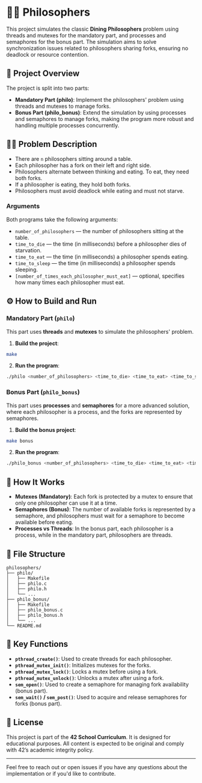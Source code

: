 # 🧑‍🍳 Philosophers

This project simulates the classic **Dining Philosophers** problem using threads and mutexes for the mandatory part, and processes and semaphores for the bonus part. The simulation aims to solve synchronization issues related to philosophers sharing forks, ensuring no deadlock or resource contention.

## 🚀 Project Overview

The project is split into two parts:

- **Mandatory Part (philo)**: Implement the philosophers' problem using threads and mutexes to manage forks.
- **Bonus Part (philo_bonus)**: Extend the simulation by using processes and semaphores to manage forks, making the program more robust and handling multiple processes concurrently.

## 🧑‍🍳 Problem Description

- There are `n` philosophers sitting around a table.
- Each philosopher has a fork on their left and right side.
- Philosophers alternate between thinking and eating. To eat, they need both forks.
- If a philosopher is eating, they hold both forks.
- Philosophers must avoid deadlock while eating and must not starve.

### Arguments

Both programs take the following arguments:

- `number_of_philosophers` — the number of philosophers sitting at the table.
- `time_to_die` — the time (in milliseconds) before a philosopher dies of starvation.
- `time_to_eat` — the time (in milliseconds) a philosopher spends eating.
- `time_to_sleep` — the time (in milliseconds) a philosopher spends sleeping.
- `[number_of_times_each_philosopher_must_eat]` — optional, specifies how many times each philosopher must eat.

## ⚙️ How to Build and Run

### Mandatory Part (`philo`)

This part uses **threads** and **mutexes** to simulate the philosophers' problem.

1. **Build the project**:

```bash
make
```

2. **Run the program**:

```bash
./philo <number_of_philosophers> <time_to_die> <time_to_eat> <time_to_sleep> [number_of_times_each_philosopher_must_eat]
```

### Bonus Part (`philo_bonus`)

This part uses **processes** and **semaphores** for a more advanced solution, where each philosopher is a process, and the forks are represented by semaphores.

1. **Build the bonus project**:

```bash
make bonus
```

2. **Run the program**:

```bash
./philo_bonus <number_of_philosophers> <time_to_die> <time_to_eat> <time_to_sleep> [number_of_times_each_philosopher_must_eat]
```

## 🧠 How It Works

- **Mutexes (Mandatory)**: Each fork is protected by a mutex to ensure that only one philosopher can use it at a time.
- **Semaphores (Bonus)**: The number of available forks is represented by a semaphore, and philosophers must wait for a semaphore to become available before eating.
- **Processes vs Threads**: In the bonus part, each philosopher is a process, while in the mandatory part, philosophers are threads.

## 📁 File Structure

```
philosophers/
├── philo/
│   ├── Makefile
│   ├── philo.c
│   ├── philo.h
│   └── ...
├── philo_bonus/
│   ├── Makefile
│   ├── philo_bonus.c
│   ├── philo_bonus.h
│   └── ...
└── README.md
```

## 🧩 Key Functions

- **`pthread_create()`**: Used to create threads for each philosopher.
- **`pthread_mutex_init()`**: Initializes mutexes for the forks.
- **`pthread_mutex_lock()`**: Locks a mutex before using a fork.
- **`pthread_mutex_unlock()`**: Unlocks a mutex after using a fork.
- **`sem_open()`**: Used to create a semaphore for managing fork availability (bonus part).
- **`sem_wait()` / `sem_post()`**: Used to acquire and release semaphores for forks (bonus part).

## 📜 License

This project is part of the **42 School Curriculum**. It is designed for educational purposes. All content is expected to be original and comply with 42’s academic integrity policy.

---

Feel free to reach out or open issues if you have any questions about the implementation or if you'd like to contribute.
